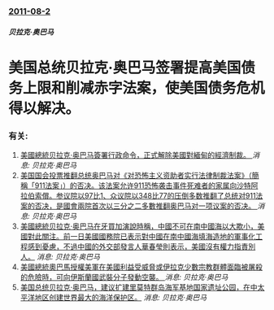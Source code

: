 ### [2011-08-2](/news/2011/08/2/index.md)

##### 贝拉克·奥巴马
#  美国总统贝拉克·奥巴马签署提高美国债务上限和削减赤字法案，使美国债务危机得以解决。




### 有关:

1. [美國總統贝拉克·奥巴马簽署行政命令，正式解除美國對緬甸的經濟制裁。 ](/news/2016/10/7/美國總統贝拉克-奥巴马簽署行政命令-正式解除美國對緬甸的經濟制裁.md) _消息: 贝拉克·奥巴马_
2. [美国国会投票推翻总统奥巴马对《对恐怖主义资助者实行法律制裁法案》（簡稱「911法案」）的否决。该法案允许911恐怖袭击事件死难者的家属向沙特阿拉伯索償。参议院以97比1、众议院以348比77的压倒多数推翻了总统对911法案的否决，是國會兩院首次以三分之二多數推翻奥巴马对一项议案的否决。 ](/news/2016/09/28/美国国会投票推翻总统奥巴马对-对恐怖主义资助者实行法律制裁法案-簡稱-911法案-的否决-该法案允许911恐怖袭击事.md) _消息: 贝拉克·奥巴马_
3. [美國總統贝拉克·奥巴马在牙買加演說時稱，中國不可在南中國海以大欺小，美國對此關注。前一日美國國務院已表示對中國在南中國海填海造地的軍事化工程感到憂慮，不過中國的外交部發言人華春瑩則表示，美國沒有權力指責別人。](/news/2015/04/7/美國總統贝拉克-奥巴马在牙買加演說時稱-中國不可在南中國海以大欺小-美國對此關注-前一日美國國務院已表示對中國在南中國海.md) _消息: 贝拉克·奥巴马_
4. [ 美國總統奧巴馬授權美軍在美國利益受威脅或伊拉克少數宗教群體面臨被屠殺的危險時，可向伊斯蘭國武裝分子發動空襲。 ](/news/2014/08/7/美國總統奧巴馬授權美軍在美國利益受威脅或伊拉克少數宗教群體面臨被屠殺的危險時-可向伊斯蘭國武裝分子發動空襲.md) _消息: 贝拉克·奥巴马_
5. [ 美国总统贝拉克·奥巴马，建议扩建里莫特群岛海军基地国家遗址公园，在中太平洋地区创建世界最大的海洋保护区。](/news/2014/06/7/美国总统贝拉克-奥巴马-建议扩建里莫特群岛海军基地国家遗址公园-在中太平洋地区创建世界最大的海洋保护区.md) _消息: 贝拉克·奥巴马_
